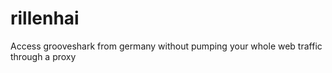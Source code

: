rillenhai
=========

Access grooveshark from germany without pumping your whole web traffic through a proxy
